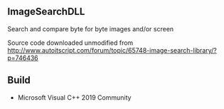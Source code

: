 ImageSearchDLL
--------------
Search and compare byte for byte images and/or screen

Source code downloaded unmodified from http://www.autoitscript.com/forum/topic/65748-image-search-library/?p=746436

Build
-----
* Microsoft Visual C++ 2019 Community